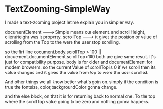 # TextZooming-SimpleWay
I made a text-zooming project let me explain you in simpler way.

documentElement ---> Simple means our <html> element. and scrollHeight, clientHeight was it property.
scrollTop ---> It gives the position or value of scrolling from the Top to the were the user stop scrolling.

so the firt line 
document.body.scrollTop > 100 || docuement.documentElement.scrollTop>100
both are give same result. It's just for compatibility purpose. body is for older and documentElement for modern browsers.
so the current Value of scrollTop is 0 if we scroll then its value changes and it gives the value from top to were the user scrolled.

And other things we all know better what's goin on. simply if the condition is true the fontsize, color,backgroundColor 
gonna change.

and the else block, on that it is for returning back to normal one.
To the top where the scrollTop value going to be zero and nothing gonna happens.
